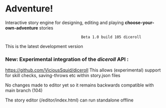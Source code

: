 # Adventure!

Interactive story engine for designing, editing and playing **choose-your-own-adventure** stories

                                      Beta 1.0 build 105 diceroll

This is the latest development version

### New: Experimental integration of the *diceroll* API : 
https://github.com/ViciousSquid/diceroll
This allows (experimental) support for skill checks, saving-throws etc within story.json files

No changes made to editor yet so it remains backwards compatible with main branch (104)

The story editor (/editor/index.html) can run standalone offline
